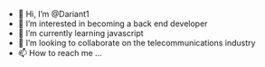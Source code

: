 - 👋 Hi, I’m @Dariant1
- 👀 I’m interested in becoming a back end developer
- 🌱 I’m currently learning javascript
- 💞️ I’m looking to collaborate on the telecommunications industry
- 📫 How to reach me ...

<!---
Dariant1/Dariant1 is a ✨ special ✨ repository because its `README.md` (this file) appears on your GitHub profile.
You can click the Preview link to take a look at your changes.
--->
